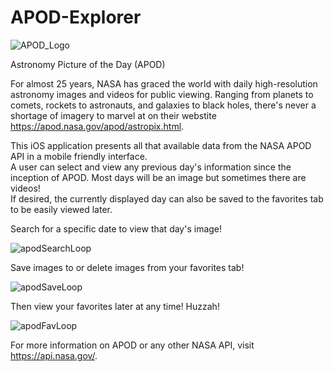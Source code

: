 # APOD-Explorer 

![APOD_Logo](https://user-images.githubusercontent.com/21090832/93286964-3d5a5100-f78d-11ea-9c94-161319a79b0d.png)  

Astronomy Picture of the Day (APOD)

For almost 25 years, NASA has graced the world with daily high-resolution astronomy images and videos for public viewing. Ranging from planets to comets, rockets to astronauts, and galaxies to black holes, there's never a shortage of imagery to marvel at on their webstite https://apod.nasa.gov/apod/astropix.html.

This iOS application presents all that available data from the NASA APOD API in a mobile friendly interface.  
A user can select and view any previous day's information since the inception of APOD. Most days will be an image but sometimes there are videos!   
If desired, the currently displayed day can also be saved to the favorites tab to be easily viewed later.  


Search for a specific date to view that day's image!

![apodSearchLoop](https://user-images.githubusercontent.com/21090832/101273392-cc9e5180-3749-11eb-8400-9c79db4d013d.gif)


Save images to or delete images from your favorites tab!

![apodSaveLoop](https://user-images.githubusercontent.com/21090832/101273352-5d286200-3749-11eb-9c63-24b509a02701.gif)


Then view your favorites later at any time! Huzzah!

![apodFavLoop](https://user-images.githubusercontent.com/21090832/101273295-c491e200-3748-11eb-8ecd-b75f5cb554bb.gif)


For more information on APOD or any other NASA API, visit https://api.nasa.gov/.
